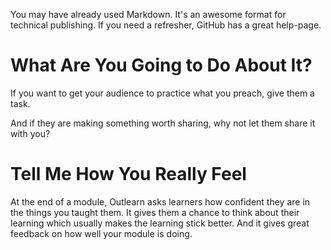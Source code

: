 <!--
{
"name": "my-outlearn-module",
"version" : "0.1",
"title" : "My Outlearn Module",
"description" : "This module will grow to be the best module ever",
"homepage" : "https://github.com/outlearn-content/outlearn-modules",
"freshnessDate" : 2015-05-18,
"license" : "CC BY 4.0"
}
-->

<!-- @section, "title": "How to Use Markdown" -->

You may have already used Markdown. It's an awesome format for technical publishing. If you need a refresher, GitHub has a great help-page.

<!-- @link, "url" : "https://help.github.com/articles/markdown-basics/", "task": "I know enough about Markdown." -->



<!-- @section -->

# What Are You Going to Do About It?

If you want to get your audience to practice what you preach, give them a task.

<!-- @task, "content" : "Don't just stand there, do something!"-->

And if they are making something worth sharing, why not let them share it with you?

<!-- @task, "content" : "Write a haiku about your favorite compiler", "deliverable" : "Post your poem here."-->

<!-- @section -->

# Tell Me How You Really Feel

At the end of a module, Outlearn asks learners how confident they are in the things you taught them. It gives them a chance to think about their learning which usually makes the learning stick better. And it gives great feedback on how well your module is doing.
